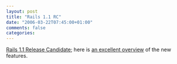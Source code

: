 ```yaml
---
layout: post
title: "Rails 1.1 RC"
date: "2006-03-22T07:45:00+01:00"
comments: false
categories: 
---
```


<p><a href="http://weblog.rubyonrails.org/articles/2006/03/22/rails-1-1-release-candidate-1-available">Rails 1.1 Release Candidate</a>; here is <a href="http://scottraymond.net/articles/2006/02/28/rails-1.1">an excellent overview</a> of the new features.</p>



